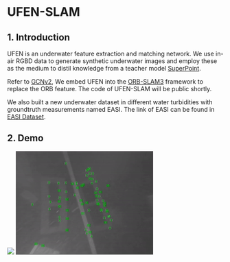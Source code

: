 # UFEN-SLAM

## 1. Introduction

UFEN is an underwater feature extraction and matching network.
We use in-air RGBD data to generate synthetic underwater images and employ these as the medium to distil knowledge from a teacher model [SuperPoint](https://github.com/magicleap/SuperPointPretrainedNetwork).

Refer to [GCNv2](https://github.com/jiexiong2016/GCNv2_SLAM), We embed UFEN into the [ORB-SLAM3](https://github.com/UZ-SLAMLab/ORB_SLAM3) framework to replace the ORB feature. The code of UFEN-SLAM will be public shortly.

We also built a new underwater dataset in different water turbidities with groundtruth measurements named EASI.
The link of EASI can be found in [EASI Dataset](https://github.com/Jinghe-mel/UFEN-SLAM/tree/main/EASI%20Dataset).

## 2. Demo

![](Others/ORB1.gif)
![](Others/UFEN_1.gif)
